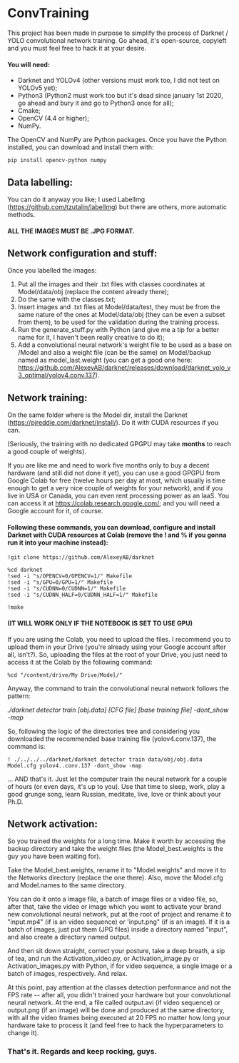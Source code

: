 # ConvTraining
This project has been made in purpose to simplify the process of Darknet / YOLO convolutional network training. Go ahead, it's open-source, copyleft and you must feel free to hack it at your desire.

#### You will need:
- Darknet and YOLOv4 (other versions must work too, I did not test on YOLOv5 yet);
- Python3 (Python2 must work too but it's dead since january 1st 2020, go ahead and bury it and go to Python3 once for all);
- Cmake;
- OpenCV (4.4 or higher);
- NumPy.

The OpenCV and NumPy are Python packages. Once you have the Python installed, you can download and install them with:

```
pip install opencv-python numpy
```

## Data labelling:
You can do it anyway you like; I used LabelImg (https://github.com/tzutalin/labelImg) but there are others, more automatic methods.
#### ALL THE IMAGES MUST BE .JPG FORMAT.

## Network configuration and stuff:
Once you labelled the images:
1) Put all the images and their .txt files with classes coordinates at Model/data/obj (replace the content already there);
2) Do the same with the classes.txt;
3) Insert images and .txt files at Model/data/test, they must be from the same nature of the ones at Model/data/obj (they can be even a subset from them), to be used for the validation during the training process.
4) Run the generate_stuff.py with Python (and give me a tip for a better name for it, I haven't been really creative to do it);
5) Add a convolutional neural network's weight file to be used as a base on /Model and also a weight file (can be the same) on Model/backup named as model_last.weight (you can get a good one here: https://github.com/AlexeyAB/darknet/releases/download/darknet_yolo_v3_optimal/yolov4.conv.137).

## Network training:
On the same folder where is the Model dir, install the Darknet (https://pjreddie.com/darknet/install/). Do it with CUDA resources if you can.

(Seriously, the training with no dedicated GPGPU may take **months** to reach a good couple of weights).

If you are like me and need to work five months only to buy a decent hardware (and still did not done it yet), you can use a good GPGPU from Google Colab for free (twelve hours per day at most, which usually is time enough to get a very nice couple of weights for your network), and if you live in USA or Canada, you can even rent processing power as an IaaS. You can access it at https://colab.research.google.com/; and you will need a Google account for it, of course.

#### Following these commands, you can download, configure and install Darknet with CUDA resources at Colab (remove the ! and % if you gonna run it into your machine instead):

```
!git clone https://github.com/AlexeyAB/darknet

%cd darknet
!sed -i "s/OPENCV=0/OPENCV=1/" Makefile
!sed -i "s/GPU=0/GPU=1/" Makefile
!sed -i "s/CUDNN=0/CUDNN=1/" Makefile
!sed -i "s/CUDNN_HALF=0/CUDNN_HALF=1/" Makefile

!make
```

#### (IT WILL WORK ONLY IF THE NOTEBOOK IS SET TO USE GPU)

If you are using the Colab, you need to upload the files. I recommend you to upload them in your Drive (you're already using your Google account after all, isn't?). So, uploading the files at the root of your Drive, you just need to access it at the Colab by the following command:

```
%cd "/content/drive/My Drive/Model/"
```

Anyway, the command to train the convolutional neural network follows the pattern:

_./darknet detector train [obj.data] [CFG file] [base training file] -dont_show -map_

So, following the logic of the directories tree and considering you downloaded the recommended base training file (yolov4.conv.137), the command is:

```
! ./../../../darknet/darknet detector train data/obj/obj.data Model.cfg yolov4..conv.137 -dont_show -map
```

... AND that's it. Just let the computer train the neural network for a couple of hours (or even days, it's up to you). Use that time to sleep, work, play a good grunge song, learn Russian, meditate, live, love or think about your Ph.D.

## Network activation:
So you trained the weights for a long time. Make it worth by accessing the backup directory and take the weight files (the Model_best.weights is the guy you have been waiting for).

Take the Model_best.weights, rename it to "Model.weights" and move it to the Networks directory (replace the one there). Also, move the Model.cfg and Model.names to the same directory.

You can do it onto a image file, a batch of image files or a video file, so, after that, take the video or image which you want to activate your brand new convolutional neural network, put at the root of project and rename it to "input.mp4" (if is an video sequence) or 'input.png" (if is an image). If it is a batch of images, just put them (JPG files) inside a directory named "input", and also create a directory named output.

And then sit down straight, correct your posture, take a deep breath, a sip of tea, and run the Activation_video.py, or Activation_image.py or Activation_images.py with Python, if for video sequence, a single image or a batch of images, respectively. And relax.

At this point, pay attention at the classes detection performance and not the FPS rate -- after all, you didn't trained your hardware but your convolutional neural network. At the end, a file called output.avi (if video sequence) or output.png (if an image) will be done and produced at the same directory, with all the video frames being executed at 20 FPS no matter how long your hardware take to process it (and feel free to hack the hyperparameters to change it).


### That's it. Regards and keep rocking, guys.

